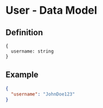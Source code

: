 # User - Data Model

## Definition
```
{
  username: string
}
```

## Example
```json
{
  "username": "JohnDoe123"
}
```

